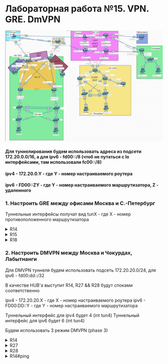 # Лабораторная работа №15. VPN. GRE. DmVPN

![top](top.jpg)

#### Для туннелирования будем использовать адреса из подсети 172.20.0.0/16, а для ipv6 - fd00::/8 (чтоб не путаться с lo интерфейсами, там использовали fc00::/8)
#### ipv4 - 172.20.0.Y - где Y - номер настраиваемого роутера
#### ipv6 - FD00::ZY - где Y - номер настраиваемого маршрутизатора, Z - удаленного

### 1. Настроить GRE между офисами Москва и С.-Петербург

Туннельные интерфейсы получат вид tunX - где Х - номер противоположенного маршрутизатора

<details>
 <summary>R14</summary>

``` bash

conf t
int tun18
  ip addr 172.20.0.14 255.255.255.252
  tunnel source 100.10.10.14
  tunnel destination 200.20.20.20
  no shut

  int tun1806
  ipv6 enable
  ipv6 address FE80::14 link-local
  ipv6 address FD00::1814/128
  tunnel source Ethernet0/2
  tunnel destination 2001:ABCD:20:1824::18
  tunnel mode gre ipv6
  no shut
  end
wr mem

```
</details>


<details>
 <summary>R15</summary>

``` bash

conf t
int tun180
  ip addr 172.20.1.15 255.255.255.252
  tunnel source 100.11.11.15
  tunnel destination 200.20.20.35
  no shut

  int tun18006
  ipv6 enable
  ipv6 address FE80::15 link-local
  ipv6 address FD00::1815/127
  tunnel source 2001:ABCD:10:1521::15
  tunnel destination 2001:ABCD:20:1826::18
  tunnel mode gre ipv6
  no shut
  end
wr mem

```
</details>

<details>
 <summary>R18</summary>

``` bash

conf t
int tun18
  ip addr 172.20.0.18 255.255.255.252
  tunnel source 200.20.20.20
  tunnel destination 100.10.10.14
  no shut

  int tun1806
  ipv6 enable
  ipv6 address FE80::18 link-local
  ipv6 address FD00::1418/128
  tunnel source Ethernet0/3
  tunnel destination 2001:ABCD:10:1422::14 
  tunnel mode gre ipv6
  no shut

int tun180
  ip addr 172.20.1.18 255.255.255.252
  tunnel source 200.20.20.35
  tunnel destination 100.11.11.15
  no shut

  int tun18006
  ipv6 enable
  ipv6 address FE80::18 link-local
  ipv6 address FD00::1518/128
  tunnel source 2001:ABCD:20:1826::18
  tunnel destination 2001:ABCD:10:1521::15
  tunnel mode gre ipv6
  no shut
  end
wr mem

```
</details>


### 2. Настроить DMVPN между Москва и Чокурдах, Лабытнанги


Для DMVPN туннеля будем использовать подсеть 172.20.20.0/24, для ipv6 - fd00:dd::/32

В качестве HUB'a выступит R14, R27 && R28 будут споками соответственно

ipv4 - 172.20.20.X - где X - номер настраиваемого роутера
ipv6 - FD00:DD::Y - где Y - номер настраиваемого маршрутизатора

Туннельный интерфейс для ipv4 будет 4 (int tun4)
Туннельный интерфейс для ipv6 будет 6 (int tun4)

Будем использовать 3 режим DMVPN (phase 3)

<details>
 <summary>R14</summary>

 ``` bash

conf t
int tun4
  desc "DMVPN_ipv4_(hub)"
  ip addr 172.20.20.14 255.255.255.0
  ip nhrp auth 1
  ip nhrp network-id 1
  ip nhrp map multicast dynamic
  ip nhrp redirect
  tunnel source Ethernet0/2
  tunnel mode gre multipoint
  no shut

int tun6
  desc "DMVPN_ipv6_(hub)"
  ipv6 enable
  ipv6 address FE80::14 link-local
  ipv6 address FD00:DD::14/32
  ipv6 nhrp auth 1
  ipv6 nhrp network-id 1
  ipv6 nhrp map multicast dynamic
  ipv6 nhrp redirect
  tunnel mode gre multipoint ipv6
  tunnel source Ethernet0/2
  no shut


 ```
</details>

<details>
 <summary>R27</summary>

 ``` bash

conf t
int tun4
  desc "DMVPN_ipv4_(spoke)"
  ip addr 172.20.20.27 255.255.255.0
  ip nhrp auth 1
  ip nhrp network-id 1
  ip nhrp nhs 172.20.20.14
  ip nhrp map 172.20.20.14 100.10.10.14
  ip nhrp map multicast 100.10.10.14
  ip nhrp shortcut
  ip nhrp redirect
  tunnel mode gre multipoint
  tunnel source Ethernet0/0
  no shut

int tun6
  desc "DMVPN_ipv6_(spoke)"
  ipv6 enable
  ipv6 address FE80::27 link-local
  ipv6 address FD00:DD::27/32
  ipv6 nhrp auth 1
  ipv6 nhrp network-id 1
  ipv6 nhrp nhs FD00:DD::14
  ipv6 nhrp map multicast 2001:ABCD:0010:1422::14
  ipv6 nhrp shortcut
  ipv6 nhrp redirect
  tunnel mode gre multipoint ipv6
  tunnel source Ethernet0/0
  no shut

 ```
</details>


<details>
 <summary>R28</summary>

 ``` bash

conf t
int tun4
  desc "DMVPN_ipv4_(spoke)"
  ip addr 172.20.20.28 255.255.255.0
  ip nhrp auth 1
  ip nhrp network-id 1
  ip nhrp nhs 172.20.20.14
  ip nhrp map 172.20.20.14 100.10.10.14
  ip nhrp map multicast 100.10.10.14
  ip nhrp shortcut
  ip nhrp redirect
  tunnel mode gre multipoint
  tunnel source Ethernet0/0
  no shut

int tun6
  desc "DMVPN_ipv6_(spoke)"
  ipv6 enable
  ipv6 address FE80::28 link-local
  ipv6 address FD00:DD::28/32
  ipv6 nhrp auth 1
  ipv6 nhrp network-id 1
  ipv6 nhrp nhs FD00:DD::14
  ip nhrp map 172.20.20.14 100.10.10.14
  ipv6 nhrp map multicast 2001:ABCD:0010:1422::14
  ip nhrp map multicast 100.10.10.14
  ipv6 nhrp shortcut
  ipv6 nhrp redirect
  tunnel mode gre multipoint ipv6
  tunnel source Ethernet0/0
  no shut

 ```
</details>


<details>
 <summary>R14#ping</summary>

![ping](ping.jpg)
 
</details>
